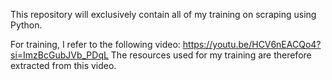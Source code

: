 This repository will exclusively contain all of my training on scraping using Python.

For training, I refer to the following video: https://youtu.be/HCV6nEACQo4?si=ImzBcGubJVb_PDqL
The resources used for my training are therefore extracted from this video.
